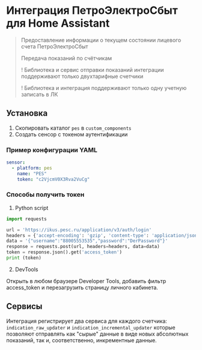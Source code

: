 Интеграция ПетроЭлектроСбыт для Home Assistant
==================================================

> Предоставление информации о текущем состоянии лицевого счета ПетроЭлектроСбыт
>
> Передача показаний по счётчикам
>
> ! Библиотека и сервис отправки показаний интеграции поддерживают только двухтарифные счетчики
>
> ! Библиотека и интеграция поддерживают только одну учетную записать в ЛК

## Установка

1. Скопировать каталог ```pes``` в ```custom_components```
2. Создать сенсор с токеном аутентификации 

### Пример конфигурации YAML
```yaml
sensor:
  - platform: pes
    name: "PES"
    token: "c2VjcmV0X3Rva2VuCg"
```

### Способы получить токен

1. Python script
```python
import requests

url = 'https://ikus.pesc.ru/application/v3/auth/login'
headers = {'accept-encoding': 'gzip', 'content-type': 'application/json', 'rs': 'ma'}
data = '{"username":"88005553535","password":"DerPassword"}'
response = requests.post(url, headers=headers, data=data)
token = response.json().get('access_token')
print (token)
```

2. DevTools 

Открыть в любом браузере Developer Tools, добавить фильтр access_token и перезагрузить страницу личного кабинета.

## Сервисы

Интеграция регистрирует два сервиса для каждого счетчика: ```indication_raw_updater``` и ```indication_incremental_updater``` которые позволяют отправлять как "сырые" данные в виде новых абсолютных показаний, так и, соответственно, инкрементные данные. 